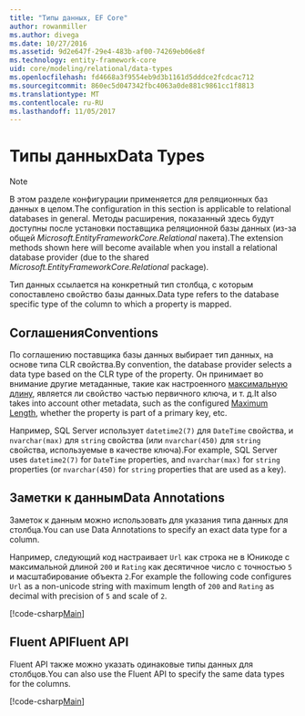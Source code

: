 ```yaml
---
title: "Типы данных, EF Core"
author: rowanmiller
ms.author: divega
ms.date: 10/27/2016
ms.assetid: 9d2e647f-29e4-483b-af00-74269eb06e8f
ms.technology: entity-framework-core
uid: core/modeling/relational/data-types
ms.openlocfilehash: fd4668a3f9554eb9d3b1161d5dddce2fcdcac712
ms.sourcegitcommit: 860ec5d047342fbc4063a0de881c9861cc1f8813
ms.translationtype: MT
ms.contentlocale: ru-RU
ms.lasthandoff: 11/05/2017
---
```

# <a name="data-types"></a><span data-ttu-id="4b605-102">Типы данных</span><span class="sxs-lookup"><span data-stu-id="4b605-102">Data Types</span></span>

> [!NOTE]  
> <span data-ttu-id="4b605-103">В этом разделе конфигурации применяется для реляционных баз данных в целом.</span><span class="sxs-lookup"><span data-stu-id="4b605-103">The configuration in this section is applicable to relational databases in general.</span></span> <span data-ttu-id="4b605-104">Методы расширения, показанный здесь будут доступны после установки поставщика реляционной базы данных (из-за общей *Microsoft.EntityFrameworkCore.Relational* пакета).</span><span class="sxs-lookup"><span data-stu-id="4b605-104">The extension methods shown here will become available when you install a relational database provider (due to the shared *Microsoft.EntityFrameworkCore.Relational* package).</span></span>

<span data-ttu-id="4b605-105">Тип данных ссылается на конкретный тип столбца, с которым сопоставлено свойство базы данных.</span><span class="sxs-lookup"><span data-stu-id="4b605-105">Data type refers to the database specific type of the column to which a property is mapped.</span></span>

## <a name="conventions"></a><span data-ttu-id="4b605-106">Соглашения</span><span class="sxs-lookup"><span data-stu-id="4b605-106">Conventions</span></span>

<span data-ttu-id="4b605-107">По соглашению поставщика базы данных выбирает тип данных, на основе типа CLR свойства.</span><span class="sxs-lookup"><span data-stu-id="4b605-107">By convention, the database provider selects a data type based on the CLR type of the property.</span></span> <span data-ttu-id="4b605-108">Он принимает во внимание другие метаданные, такие как настроенного [максимальную длину](../max-length.md), является ли свойство частью первичного ключа, и т. д.</span><span class="sxs-lookup"><span data-stu-id="4b605-108">It also takes into account other metadata, such as the configured [Maximum Length](../max-length.md), whether the property is part of a primary key, etc.</span></span>

<span data-ttu-id="4b605-109">Например, SQL Server использует `datetime2(7)` для `DateTime` свойства, и `nvarchar(max)` для `string` свойства (или `nvarchar(450)` для `string` свойства, используемые в качестве ключа).</span><span class="sxs-lookup"><span data-stu-id="4b605-109">For example, SQL Server uses `datetime2(7)` for `DateTime` properties, and `nvarchar(max)` for `string` properties (or `nvarchar(450)` for `string` properties that are used as a key).</span></span>

## <a name="data-annotations"></a><span data-ttu-id="4b605-110">Заметки к данным</span><span class="sxs-lookup"><span data-stu-id="4b605-110">Data Annotations</span></span>

<span data-ttu-id="4b605-111">Заметок к данным можно использовать для указания типа данных для столбца.</span><span class="sxs-lookup"><span data-stu-id="4b605-111">You can use Data Annotations to specify an exact data type for a column.</span></span>

<span data-ttu-id="4b605-112">Например, следующий код настраивает `Url` как строка не в Юникоде с максимальной длиной `200` и `Rating` как десятичное число с точностью `5` и масштабирование объекта `2`.</span><span class="sxs-lookup"><span data-stu-id="4b605-112">For example the following code configures `Url` as a non-unicode string with maximum length of `200` and `Rating` as decimal with precision of `5` and scale of `2`.</span></span>

[!code-csharp[Main](../../../../samples/core/Modeling/DataAnnotations/Samples/Relational/DataType.cs?name=Entities&highlight=4,6)]

## <a name="fluent-api"></a><span data-ttu-id="4b605-113">Fluent API</span><span class="sxs-lookup"><span data-stu-id="4b605-113">Fluent API</span></span>

<span data-ttu-id="4b605-114">Fluent API также можно указать одинаковые типы данных для столбцов.</span><span class="sxs-lookup"><span data-stu-id="4b605-114">You can also use the Fluent API to specify the same data types for the columns.</span></span>

[!code-csharp[Main](../../../../samples/core/Modeling/FluentAPI/Samples/Relational/DataType.cs?name=Model&highlight=9-10)]
